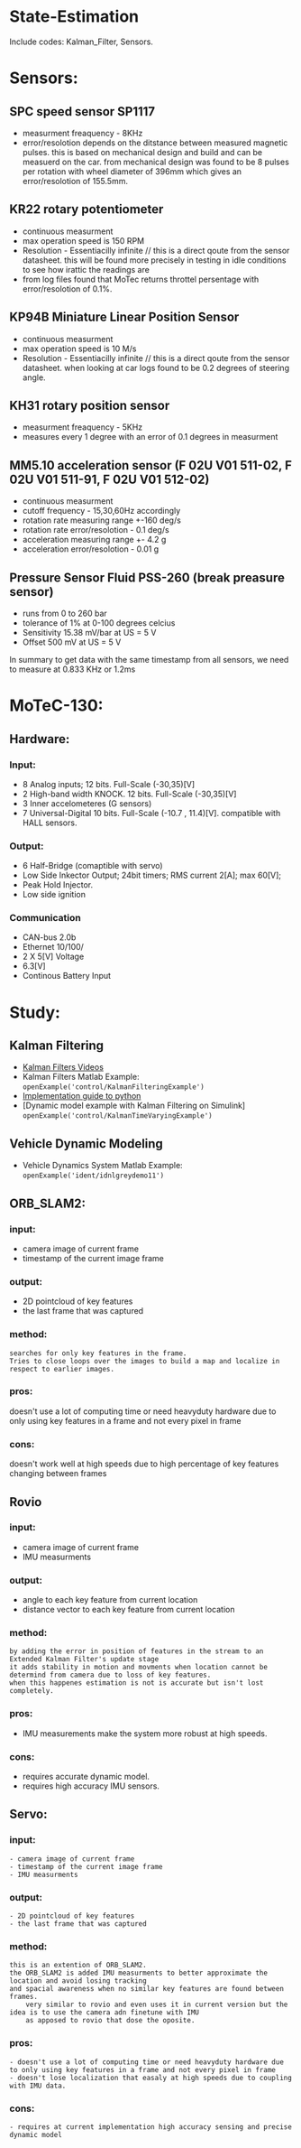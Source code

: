 # State-Estimation
Include codes: Kalman_Filter, Sensors.

# Sensors:
## SPC speed sensor SP1117
- measurment freaquency - 8KHz
- error/resolotion depends on the ditstance between measured magnetic pulses. this is based on mechanical design and build and can be measuerd on the car. from mechanical design was found to be 8 pulses per rotation with wheel diameter of 396mm which gives an error/resolotion of 155.5mm.

## KR22 rotary potentiometer
- continuous measurment
- max operation speed is 150 RPM
- Resolution - Essentiacilly infinite // this is a direct qoute from the sensor 				datasheet. this will be found more precisely in testing in idle conditions to 			see how irattic the readings are
- from log files found that MoTec returns throttel persentage with error/resolotion of 0.1%.

## KP94B Miniature Linear Position Sensor
- continuous measurment
- max operation speed is 10 M/s
- Resolution - Essentiacilly infinite // this is a direct qoute from the sensor datasheet. when looking at car logs found to be 0.2 degrees of steering angle.

## KH31 rotary position sensor
- measurment freaquency - 5KHz
- measures every 1 degree with an error of 0.1 degrees in measurment

## MM5.10 acceleration sensor (F 02U V01 511-02, F 02U V01 511-91,  F 02U V01 512-02)
- continuous measurment
- cutoff frequency - 15,30,60Hz accordingly
- rotation rate measuring range +-160 deg/s
- rotation rate error/resolotion - 0.1 deg/s
- acceleration measuring range +- 4.2 g
- acceleration error/resolotion - 0.01 g 

## Pressure Sensor Fluid PSS-260 (break preasure sensor)
- runs from 0 to 260 bar
- tolerance of 1% at 0-100 degrees celcius
- Sensitivity 15.38 mV/bar at US = 5 V
- Offset 500 mV at US = 5 V


In summary to get data with the same timestamp from all sensors, we need to measure at 0.833 KHz or 1.2ms


# MoTeC-130:

## Hardware:
### Input:
- 8 Analog inputs; 12 bits. Full-Scale (-30,35)[V]
- 2 High-band width KNOCK. 12 bits. Full-Scale (-30,35)[V]
- 3 Inner accelometeres (G sensors)
- 7 Universal-Digital 10 bits. Full-Scale (-10.7 , 11.4)[V].
   compatible with HALL sensors.

### Output:  
- 6 Half-Bridge (comaptible with servo)
- Low Side Inkector Output; 24bit timers; RMS current 2[A];   max 60[V];
- Peak Hold Injector.
- Low side ignition


### Communication
- CAN-bus 2.0b
- Ethernet 10/100/
- 2 X   5[V] Voltage
- 6.3[V] 
- Continous Battery Input


# Study:


## Kalman Filtering
- [Kalman Filters Videos](https://youtu.be/ul3u2yLPwU0)
- Kalman Filters Matlab Example: ``` openExample('control/KalmanFilteringExample') ```
- [Implementation guide to python](https://towardsdatascience.com/kalman-filters-a-step-by-step-implementation-guide-in-python-91e7e123b968) 
- [Dynamic model example with Kalman Filtering on Simulink] ```openExample('control/KalmanTimeVaryingExample')```

## Vehicle Dynamic Modeling
- Vehicle Dynamics System Matlab Example: ```openExample('ident/idnlgreydemo11') ```



## ORB_SLAM2:
### input:
- camera image of current frame
- timestamp of the current image frame

### output: 
- 2D pointcloud of key features
- the last frame that was captured

### method:
	searches for only key features in the frame. 
	Tries to close loops over the images to build a map and localize in respect to earlier images.

### pros: 
 doesn't use a lot of computing time or need heavyduty hardware due to only using key features in a frame and not every pixel in frame

### cons:
 doesn't work well at high speeds due to high percentage of key features changing between frames 
  
  
## Rovio
### input:
- camera image of current frame
- IMU measurments

### output: 
- angle to each key feature from current location
- distance vector to each key feature from current location 

### method:
	by adding the error in position of features in the stream to an Extended Kalman Filter's update stage 
	it adds stability in motion and movments when location cannot be determind from camera due to loss of key features. 
	when this happenes estimation is not is accurate but isn't lost completely.  

### pros: 
- IMU measurements make the system more robust at high speeds.

### cons:
- requires accurate dynamic model.
- requires high accuracy IMU sensors.
  
  
 ## Servo:
 ### input:
	- camera image of current frame
	- timestamp of the current image frame
	- IMU measurments

### output: 
	- 2D pointcloud of key features
	- the last frame that was captured

### method:
	this is an extention of ORB_SLAM2. 
	the ORB_SLAM2 is added IMU measurments to better approximate the location and avoid losing tracking 
	and spacial awareness when no similar key features are found between frames.
		very similar to rovio and even uses it in current version but the idea is to use the camera adn finetune with IMU
		as apposed to rovio that dose the oposite. 

### pros: 
	- doesn't use a lot of computing time or need heavyduty hardware due to only using key features in a frame and not every pixel in frame
	- doesn't lose localization that easaly at high speeds due to coupling with IMU data.

### cons:
	- requires at current implementation high accuracy sensing and precise dynamic model 
